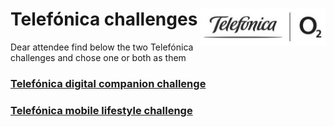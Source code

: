 # <a name="challenge-2"></a>Telefónica challenges <img align="right" alt="bothack.berlin Logo" src="Logos-Telefonica-o2-300dpi.jpg" width="200" />
Dear attendee find below the two Telefónica challenges and chose one or both as them


### [Telefónica digital companion challenge][challenge-telefonica-1]
### [Telefónica mobile lifestyle challenge][challenge-telefonica-2]

[challenge-telefonica-1]: ./companion-challenge/README.md#challenge-1
[challenge-telefonica-2]: ./lifestyle-challenge/README.md#challenge-2
